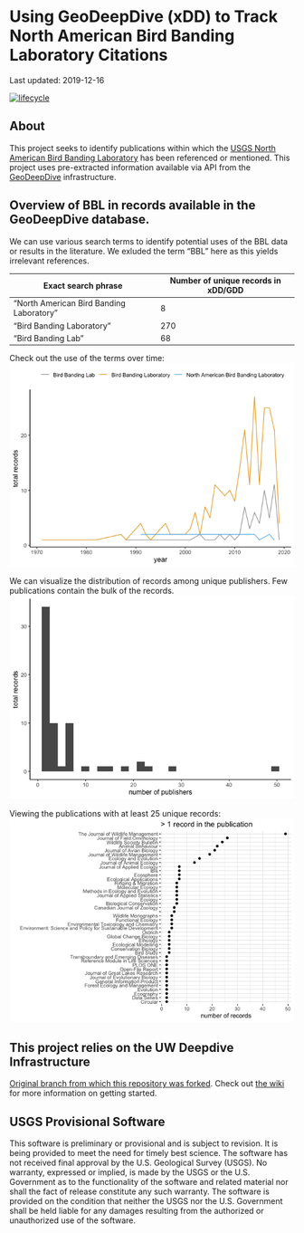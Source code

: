 Using GeoDeepDive (xDD) to Track North American Bird Banding Laboratory
Citations
================
Last updated: 2019-12-16

[![lifecycle](https://img.shields.io/badge/lifecycle-experimental-lightgrey.svg)](https://www.tidyverse.org/lifecycle/#experimental)

## About

This project seeks to identify publications within which the [USGS North
American Bird Banding
Laboratory](https://www.usgs.gov/centers/pwrc/science/bird-banding-laboratory)
has been referenced or mentioned. This project uses pre-extracted
information available via API from the
[GeoDeepDive](https://geodeepdive.org) infrastructure.

## Overview of BBL in records available in the GeoDeepDive database.

We can use various search terms to identify potential uses of the BBL
data or results in the literature. We exluded the term “BBL” here as
this yields irrelevant references.
<!-- For example, here we found 15373 unique publications which used the terms North American Bird Banding Laboratory, Bird Banding Laboratory, Bird Banding Lab, BBL. However, "BBL" is a common acronym in oil and gas and other fields. We can coarsely try to control for this by removing references to "oil" or "gas" in the highlights--this results in 11792 unqiue records -- this still leaves us with a lot of irrelevant publications. For our purposes, we will work only with the 319 records associated with the following search terms: -->

| Exact search phrase                      | Number of unique records in xDD/GDD |
| ---------------------------------------- | ----------------------------------- |
| “North American Bird Banding Laboratory” | 8                                   |
| “Bird Banding Laboratory”                | 270                                 |
| “Bird Banding Lab”                       | 68                                  |

Check out the use of the terms over time:
![](README_files/figure-gfm/pubsvtime-1.png)<!-- -->

We can visualize the distribution of records among unique publishers.
Few publications contain the bulk of the records.
![](README_files/figure-gfm/topjrnls-1.png)<!-- -->

Viewing the publications with at least 25 unique records:
![](README_files/figure-gfm/topjrnls2-1.png)<!-- -->

## This project relies on the UW Deepdive Infrastructure

[Original branch from which this repository was
forked](UW-Deepdive-Infrastructure/app-template). Check out [the
wiki](https://github.com/UW-Deepdive-Infrastructure/app-template/wiki)
for more information on getting started.

## USGS Provisional Software

This software is preliminary or provisional and is subject to revision.
It is being provided to meet the need for timely best science. The
software has not received final approval by the U.S. Geological Survey
(USGS). No warranty, expressed or implied, is made by the USGS or the
U.S. Government as to the functionality of the software and related
material nor shall the fact of release constitute any such warranty. The
software is provided on the condition that neither the USGS nor the U.S.
Government shall be held liable for any damages resulting from the
authorized or unauthorized use of the software.
